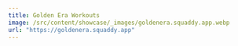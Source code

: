 ```yaml
---
title: Golden Era Workouts
image: /src/content/showcase/_images/goldenera.squaddy.app.webp
url: "https://goldenera.squaddy.app"
---
```

